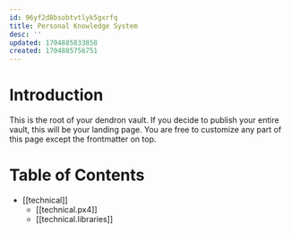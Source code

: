 ```yaml
---
id: 96yf2d8bsobtvtlyk5gxrfq
title: Personal Knowledge System
desc: ''
updated: 1704885833858
created: 1704885756751
---
```


# Introduction

This is the root of your dendron vault. If you decide to publish your entire vault, this will be your landing page. You are free to customize any part of this page except the frontmatter on top.

# Table of Contents

- [[technical]]
    - [[technical.px4]]
    - [[technical.libraries]]
    
